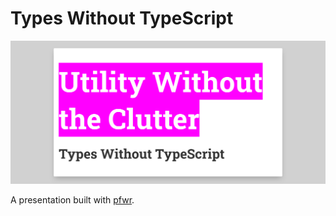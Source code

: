 # Types Without TypeScript

[![Front Page](./screenshot.png)](https://cdn.statically.io/gh/nikku/types-without-typescript/v0.0.1/presentation.html)

A presentation built with [pfwr](https://github.com/nikku/pfwr).